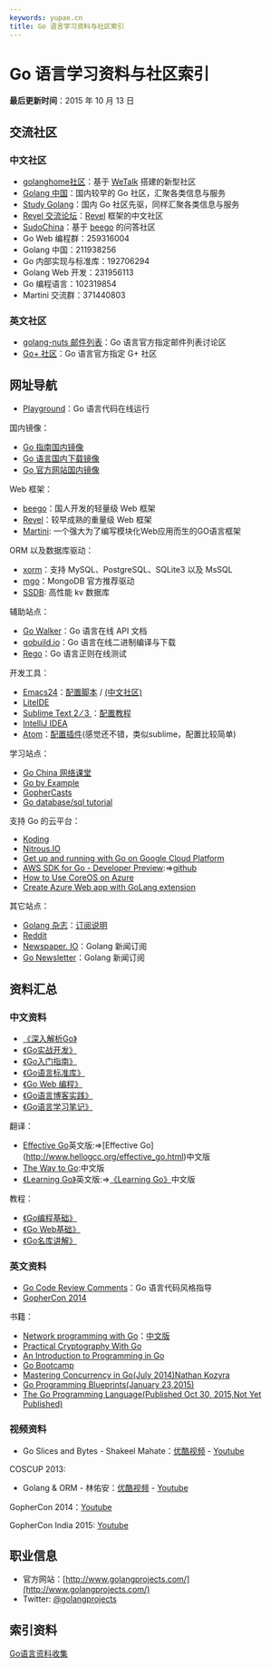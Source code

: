 ```yaml
---
keywords: yupae.cn
title: Go 语言学习资料与社区索引
---
```


# Go 语言学习资料与社区索引      

**最后更新时间**：2015 年 10 月 13 日

## 交流社区

### 中文社区

*   [golanghome社区](http://golanghome.com/)：基于 [WeTalk](https://github.com/beego/wetalk) 搭建的新型社区
*   [Golang 中国](http://www.golangtc.com/)：国内较早的 Go 社区，汇聚各类信息与服务
*   [Study Golang](http://studygolang.com/)：国内 Go 社区先驱，同样汇聚各类信息与服务
*   [Revel 交流论坛](http://gorevel.cn/)：[Revel](https://github.com/revel/revel) 框架的中文社区
*   [SudoChina](http://www.sudochina.com/)：基于 [beego](http://beego.me/) 的问答社区
*   Go Web 编程群：259316004
*   Golang 中国：211938256
*   Go 内部实现与标准库：192706294
*   Golang Web 开发：231956113
*   Go 编程语言：102319854
*   Martini 交流群：371440803




### 英文社区

*   [golang-nuts 邮件列表](https://groups.google.com/forum/#!forum/golang-nuts)：Go 语言官方指定邮件列表讨论区
*   [Go+ 社区](https://plus.google.com/u/0/communities/114112804251407510571)：Go 语言官方指定 G+ 社区

## 网址导航

*   [Playground](http://play.golang.org)：Go 语言代码在线运行


国内镜像：

*   [Go 指南国内镜像](http://tour.golangtc.com/)
*   [Go 语言国内下载镜像](http://www.golangtc.com/download)
*   [Go 官方网站国内镜像](http://docs.studygolang.com/)


Web 框架：

*   [beego](http://beego.me/)：国人开发的轻量级 Web 框架
*   [Revel](https://github.com/revel/revel)：较早成熟的重量级 Web 框架
*   [Martini](https://github.com/go-martini/martini): 一个强大为了编写模块化Web应用而生的GO语言框架


ORM 以及数据库驱动：

*   [xorm](https://github.com/go-xorm/xorm)：支持 MySQL、PostgreSQL、SQLite3 以及 MsSQL
*   [mgo](http://labix.org/mgo)：MongoDB 官方推荐驱动
*   [SSDB](http://www.ideawu.com/ssdb/zh_cn/): 高性能 kv 数据库


辅助站点：

*   [Go Walker](https://gowalker.org)：Go 语言在线 API 文档
*   [gobuild.io](http://gobuild.io/)：Go 语言在线二进制编译与下载
*   [Rego](http://regoio.herokuapp.com/)：Go 语言正则在线测试


开发工具：

*   [Emacs24](http://ftp.gnu.org/gnu/emacs/)：[配置脚本](https://github.com/wackonline/hack/blob/master/install-mint-dev/install-emacs.d.sh) / [(中文社区)](http://emacser.com/)
*   [LiteIDE](https://github.com/visualfc/liteide)
*   [Sublime Text 
2
⁄
3
](http://sublimetext.com)：[配置教程](http://my.oschina.net/Obahua/blog/110767)
*   [IntelliJ IDEA](http://www.jetbrains.com/idea/)
*   [Atom](https://atom.io)：[配置插件](https://atom.io/packages/go-plus)(感觉还不错，类似sublime，配置比较简单)


学习站点：

*   [Go China 网络课堂](http://edu.go-china.org/)
*   [Go by Example](https://gobyexample.com/)
*   [GopherCasts](https://gophercasts.io/)
*   [Go database/sql tutorial](http://go-database-sql.org/)


支持 Go 的云平台：

*   [Koding](https://koding.com/)
*   [Nitrous.IO](https://www.nitrous.io/)
*   [Get up and running with Go on Google Cloud Platform](https://cloud.google.com/go/)
*   [AWS SDK for Go - Developer Preview](http://aws.amazon.com/cn/sdk-for-go/):=&gt;[github](https://github.com/aws/aws-sdk-go)
*   [How to Use CoreOS on Azure](https://azure.microsoft.com/zh-cn/documentation/articles/virtual-machines-linux-coreos-how-to/)
*   [Create Azure Web app with GoLang extension](https://azure.microsoft.com/zh-cn/documentation/templates/101-webapp-with-golang/)





其它站点：

*   [Golang 杂志](https://flipboard.com/section/the-golang-magazine-bJ1GqB)：[订阅说明](http://bbs.go-china.org/post/476)
*   [Reddit](http://www.reddit.com/r/golang/)
*   [Newspaper. IO](http://www.newspaper.io/golang)：Golang 新闻订阅
*   [Go Newsletter](http://www.golangweekly.com/)：Golang 新闻订阅




## 资料汇总

### 中文资料

*   [《深入解析Go》](https://github.com/tiancaiamao/go-internals)
*   [《Go实战开发》](https://github.com/astaxie/Go-in-Action)
*   [《Go入门指南》](https://github.com/Unknwon/the-way-to-go_ZH_CN)
*   [《Go语言标准库》](https://github.com/polaris1119/The-Golang-Standard-Library-by-Example)
*   [《Go Web 编程》](https://github.com/astaxie/build-web-application-with-golang)
*   [《Go语言博客实践》](https://github.com/achun/Go-Blog-In-Action)
*   [《Go语言学习笔记》](https://github.com/qyuhen/book)


翻译：

*   [Effective Go](https://golang.org/doc/effective_go.html)英文版:=&gt;[Effective Go] (http://www.hellogcc.org/effective_go.html)中文版
*   [The Way to Go](https://github.com/Unknwon/the-way-to-go_ZH_CN):中文版
*   [《Learning Go》](https://github.com/miekg/gobook)英文版:=&gt;[《Learning Go》](https://github.com/mikespook/Learning-Go-zh-cn)中文版


教程：

*   [《Go编程基础》](https://github.com/Unknwon/go-fundamental-programming)
*   [《Go Web基础》](https://github.com/Unknwon/go-web-foundation)
*   [《Go名库讲解》](https://github.com/Unknwon/go-rock-libraries-showcases)




### 英文资料

*   [Go Code Review Comments](https://code.google.com/p/go-wiki/wiki/CodeReviewComments)：Go 语言代码风格指导
*   [GopherCon 2014](https://github.com/gophercon/2014-talks)


书籍：

*   [Network programming with Go](http://jan.newmarch.name/go/)：[中文版](https://github.com/astaxie/NPWG_zh)
*   [Practical Cryptography With Go](https://leanpub.com/gocrypto/read#leanpub-auto-select-bibliography)
*   [An Introduction to Programming in Go](http://www.golang-book.com/)
*   [Go Bootcamp](http://www.golangbootcamp.com/book)
*   [Mastering Concurrency in Go(July 2014)Nathan Kozyra](https://www.packtpub.com/application-development/mastering-concurrency-go)
*   [Go Programming Blueprints(January 23,2015)](https://www.packtpub.com/application-development/go-programming-blueprints)
*   [The Go Programming Language(Published Oct 30, 2015,Not Yet Published)](http://www.gopl.io/)




### 视频资料

*   Go Slices and Bytes - Shakeel Mahate：[优酷视频](http://v.youku.com/v_show/id_XNjkzMjM1Mjg4.html) - [Youtube](http://www.youtube.com/watch?v=dKlNSIUSfz0)


COSCUP 2013:

*   Golang &amp; ORM - 林佑安：[优酷视频](http://v.youku.com/v_show/id_XNjkzMTQ1MjYw.html) - [Youtube](http://www.youtube.com/watch?v=VwAtYGyjTks)


GopherCon 2014：[Youtube](http://confreaks.com/events/gophercon2014)


GopherCon India 2015: [Youtube](https://www.youtube.com/playlist?list=PLxFC1MYuNgJTY3uQ5Ja4F5Sz305nnrBOq)




## 职业信息

*   官方网站：[http://www.golangprojects.com/](http://www.golangprojects.com/)
*   Twitter: [@golangprojects](https://twitter.com/golangprojects)




## 索引资料

[Go语言资料收集](https://github.com/wonderfo/wonderfogo/wiki)

    